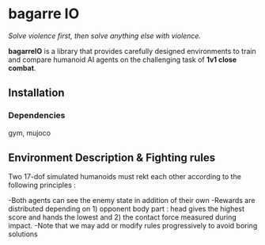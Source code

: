 # bagarre IO

_Solve violence first, then solve anything else with violence._

**bagarreIO** is a library that provides carefully designed environments to train and compare humanoid AI agents on the challenging task of **1v1 close combat**.

## Installation

### Dependencies
gym,
mujoco

## Environment Description & Fighting rules

Two 17-dof simulated humanoids must rekt each other according to the following principles : 

-Both agents can see the enemy state in addition of their own
-Rewards are distributed depending on 1) opponent body part : head gives the highest score and hands the lowest and 2) the contact force measured during impact.
-Note that we may add or modify rules progressively to avoid boring solutions
